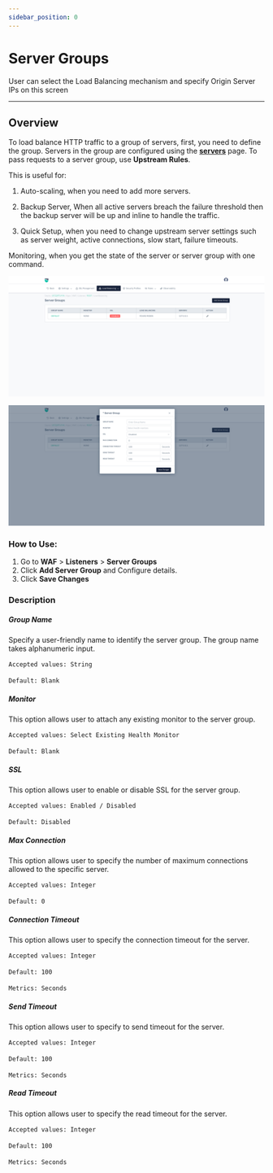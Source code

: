 ```yaml
---
sidebar_position: 0
---
```

# Server Groups

User can select the Load Balancing mechanism and specify Origin Server IPs on this screen

---

## Overview 

To load balance HTTP traffic to a group of servers, first, you need to define the group. Servers in the group are configured using the [**servers**](servers.md) page. To pass requests to a server group, use **Upstream Rules**.

This is useful for:

1. Auto-scaling, when you need to add more servers.

2. Backup Server, When all active servers breach the failure threshold then the backup server will be up and inline to handle the traffic.

3. Quick Setup, when you need to change upstream server settings such as server weight, active connections, slow start, failure timeouts.

Monitoring, when you get the state of the server or server group with one command.

![Server Group](/img/waf/v8/docs/serverGroup1.png)  

![Server Group](/img/waf/v8/docs/serverGroup2.png)

### How to Use:

1. Go to **WAF** > **Listeners** > **Server Groups**
2. Click **Add Server Group** and Configure details.
3. Click **Save Changes**

### Description

##### **Group Name** 
Specify a user-friendly name to identify the server group. The group name takes alphanumeric input.  

    Accepted values: String

    Default: Blank 

##### **Monitor**
This option allows user to attach any existing monitor to the server group.

    Accepted values: Select Existing Health Monitor

    Default: Blank 

##### **SSL**
This option allows user to enable or disable SSL for the server group.

    Accepted values: Enabled / Disabled

    Default: Disabled 

##### **Max Connection**
This option allows user to specify the number of maximum connections allowed to the specific server.

    Accepted values: Integer

    Default: 0 

##### **Connection Timeout**
This option allows user to specify the connection timeout for the server.

    Accepted values: Integer

    Default: 100 

    Metrics: Seconds

##### **Send Timeout**
This option allows user to specify to send timeout for the server.

    Accepted values: Integer

    Default: 100 

    Metrics: Seconds 

##### **Read Timeout**
This option allows user to specify the read timeout for the server.

    Accepted values: Integer

    Default: 100 

    Metrics: Seconds